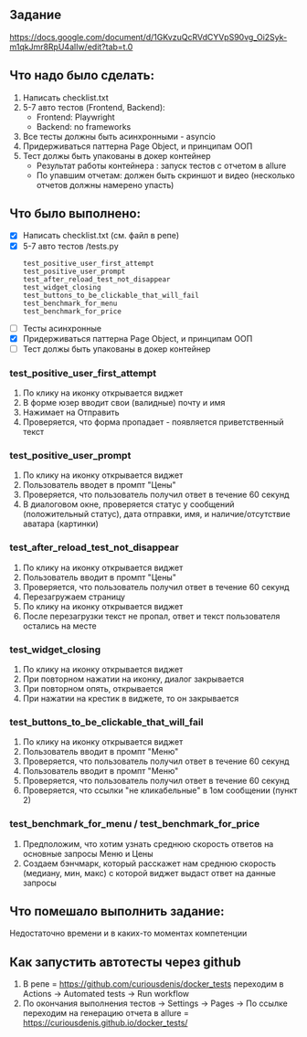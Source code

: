## Задание 
https://docs.google.com/document/d/1GKvzuQcRVdCYVpS90vg_Oi2Syk-m1qkJmr8RpU4alIw/edit?tab=t.0

## Что надо было сделать:
  1.  Написать checklist.txt
  2.  5-7 авто тестов (Frontend, Backend):
      - Frontend: Playwright
      - Backend: no frameworks 
  4.  Все тесты должны быть асинхронными - asyncio
  5.  Придерживаться паттерна Page Object, и принципам ООП
  6.  Тест должы быть упакованы в докер контейнер
      - Результат работы контейнера : запуск тестов с отчетом в allure
      - По упавшим отчетам: должен быть скриншот и видео  (несколько отчетов должны намерено упасть) 

## Что было выполнено:
- [x] Написать checklist.txt (см. файл в репе)
- [x] 5-7 авто тестов
    /tests.py
    ```
    test_positive_user_first_attempt 
    test_positive_user_prompt
    test_after_reload_test_not_disappear
    test_widget_closing
    test_buttons_to_be_clickable_that_will_fail
    test_benchmark_for_menu
    test_benchmark_for_price
    ```
- [ ] Тесты асинхронные
- [x] Придерживаться паттерна Page Object, и принципам ООП
- [ ] Тест должы быть упакованы в докер контейнер

### test_positive_user_first_attempt
1. По клику на иконку открывается виджет
2. В форме юзер вводит свои (валидные) почту и имя
3. Нажимает на Отправить
4. Проверяется, что форма пропадает - появляется приветственный текст

### test_positive_user_prompt
1. По клику на иконку открывается виджет
2. Пользователь вводет в промпт "Цены"
3. Проверяется, что пользователь получил ответ в течение 60 секунд
4. В диалоговом окне, проверяется статус у сообщений (положительный статус), дата отправки, имя, и наличие/отсутствие аватара (картинки)

### test_after_reload_test_not_disappear
1. По клику на иконку открывается виджет
2. Пользователь вводит в промпт "Цены"
3. Проверяется, что пользователь получил ответ в течение 60 секунд
4. Перезагружаем страницу
5. По клику на иконку открывается виджет
6. После перезагрузки текст не пропал, ответ и текст пользователя остались на месте

### test_widget_closing
1. По клику на иконку открывается виджет
2. При повторном нажатии на иконку, диалог закрывается
3. При повторном опять, открывается
4. При нажатии на крестик в виджете, то он закрывается

### test_buttons_to_be_clickable_that_will_fail
1. По клику на иконку открывается виджет
2. Пользователь вводит в промпт "Меню"
3. Проверяется, что пользователь получил ответ в течение 60 секунд
4. Пользователь вводит в промпт "Меню"
5. Проверяется, что пользователь получил ответ в течение 60 секунд
6. Проверяется, что ссылки "не кликабельные" в 1ом сообщении (пункт 2)

### test_benchmark_for_menu / test_benchmark_for_price
1. Предположим, что хотим узнать среднюю скорость ответов на основные запросы Меню и Цены
2. Создаем бэнчмарк, который расскажет нам среднюю скорость (медиану, мин, макс) с которой виджет выдаст ответ на данные запросы

## Что помешало выполнить задание:
Недостаточно времени и в каких-то моментах компетенции

## Как запустить автотесты через github
1. В репе = https://github.com/curiousdenis/docker_tests переходим в Actions -> Automated tests -> Run workflow
2. По окончания выполнения тестов -> Settings -> Pages -> По ссылке переходим на генерацию отчета в allure = https://curiousdenis.github.io/docker_tests/
 
